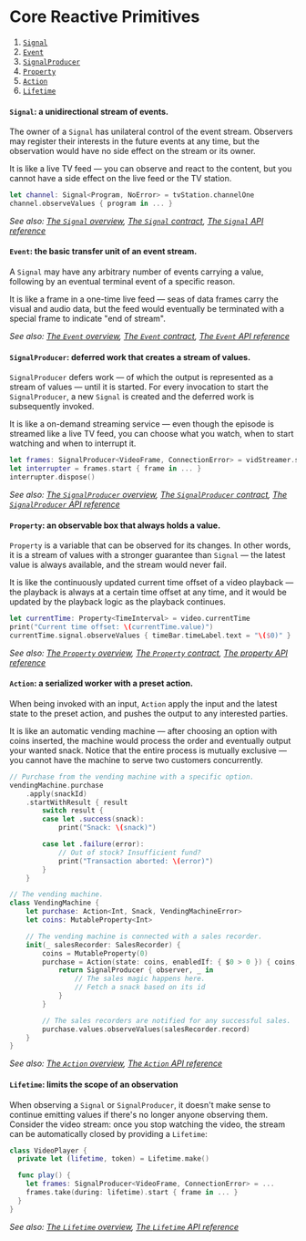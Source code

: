 # Core Reactive Primitives

1. [`Signal`](#signal-a-unidirectional-stream-of-events)
1. [`Event`](#event-the-basic-transfer-unit-of-an-event-stream)
1. [`SignalProducer`](#signalproducer-deferred-work-that-creates-a-stream-of-values)
1. [`Property`](#property-an-observable-box-that-always-holds-a-value)
1. [`Action`](#action-a-serialized-worker-with-a-preset-action)
1. [`Lifetime`](#lifetime-limits-the-scope-of-an-observation)

#### `Signal`: a unidirectional stream of events.
The owner of a `Signal` has unilateral control of the event stream. Observers may register their interests in the future events at any time, but the observation would have no side effect on the stream or its owner.

It is like a live TV feed — you can observe and react to the content, but you cannot have a side effect on the live feed or the TV station.

```swift
let channel: Signal<Program, NoError> = tvStation.channelOne
channel.observeValues { program in ... }
```

*See also: [The `Signal` overview](FrameworkOverview.md#signals), [The `Signal` contract](APIContracts.md#the-signal-contract), [The `Signal` API reference](http://reactivecocoa.io/reactiveswift/docs/latest/Classes/Signal.html)*


#### `Event`: the basic transfer unit of an event stream.
A `Signal` may have any arbitrary number of events carrying a value, following by an eventual terminal event of a specific reason.

It is like a frame in a one-time live feed — seas of data frames carry the visual and audio data, but the feed would eventually be terminated with a special frame to indicate "end of stream".

*See also: [The `Event` overview](FrameworkOverview.md#events), [The `Event` contract](APIContracts.md#the-event-contract), [The `Event` API reference](http://reactivecocoa.io/reactiveswift/docs/latest/Classes/Signal/Event.html)*

#### `SignalProducer`: deferred work that creates a stream of values.
`SignalProducer` defers work — of which the output is represented as a stream of values — until it is started. For every invocation to start the `SignalProducer`, a new `Signal` is created and the deferred work is subsequently invoked.

It is like a on-demand streaming service — even though the episode is streamed like a live TV feed, you can choose what you watch, when to start watching and when to interrupt it.


```swift
let frames: SignalProducer<VideoFrame, ConnectionError> = vidStreamer.streamAsset(id: tvShowId)
let interrupter = frames.start { frame in ... }
interrupter.dispose()
```

*See also: [The `SignalProducer` overview](FrameworkOverview.md#signal-producers), [The `SignalProducer` contract](APIContracts.md#the-signalproducer-contract), [The `SignalProducer` API reference](http://reactivecocoa.io/reactiveswift/docs/latest/Structs/SignalProducer.html)*

#### `Property`: an observable box that always holds a value.
`Property` is a variable that can be observed for its changes. In other words, it is a stream of values with a stronger guarantee than `Signal` — the latest value is always available, and the stream would never fail.

It is like the continuously updated current time offset of a video playback — the playback is always at a certain time offset at any time, and it would be updated by the playback logic as the playback continues.

```swift
let currentTime: Property<TimeInterval> = video.currentTime
print("Current time offset: \(currentTime.value)")
currentTime.signal.observeValues { timeBar.timeLabel.text = "\($0)" }
```

*See also: [The `Property` overview](FrameworkOverview.md#properties), [The `Property` contract](APIContracts.md#the-property-contract), [The property API reference](http://reactivecocoa.io/reactiveswift/docs/latest/Property.html)*

#### `Action`: a serialized worker with a preset action.
When being invoked with an input, `Action` apply the input and the latest state to the preset action, and pushes the output to any interested parties.

It is like an automatic vending machine — after choosing an option with coins inserted, the machine would process the order and eventually output your wanted snack. Notice that the entire process is mutually exclusive — you cannot have the machine to serve two customers concurrently.

```swift
// Purchase from the vending machine with a specific option.
vendingMachine.purchase
    .apply(snackId)
    .startWithResult { result
        switch result {
        case let .success(snack):
            print("Snack: \(snack)")

        case let .failure(error):
            // Out of stock? Insufficient fund?
            print("Transaction aborted: \(error)")
        }
    }

// The vending machine.
class VendingMachine {
    let purchase: Action<Int, Snack, VendingMachineError>
    let coins: MutableProperty<Int>

    // The vending machine is connected with a sales recorder.
    init(_ salesRecorder: SalesRecorder) {
        coins = MutableProperty(0)
        purchase = Action(state: coins, enabledIf: { $0 > 0 }) { coins, snackId in
            return SignalProducer { observer, _ in
                // The sales magic happens here.
                // Fetch a snack based on its id
            }
        }

        // The sales recorders are notified for any successful sales.
        purchase.values.observeValues(salesRecorder.record)
    }
}
```

*See also: [The `Action` overview](FrameworkOverview.md#actions), [The `Action` API reference](http://reactivecocoa.io/reactiveswift/docs/latest/Classes/Action.html)*

#### `Lifetime`: limits the scope of an observation
When observing a `Signal` or `SignalProducer`, it doesn't make sense to continue emitting values if there's no longer anyone observing them.
Consider the video stream: once you stop watching the video, the stream can be automatically closed by providing a `Lifetime`:

```swift
class VideoPlayer {
  private let (lifetime, token) = Lifetime.make()

  func play() {
    let frames: SignalProducer<VideoFrame, ConnectionError> = ...
    frames.take(during: lifetime).start { frame in ... }
  }
}
```

*See also: [The `Lifetime` overview](FrameworkOverview.md#lifetimes), [The `Lifetime` API reference](http://reactivecocoa.io/reactiveswift/docs/latest/Classes/Lifetime.html)*
